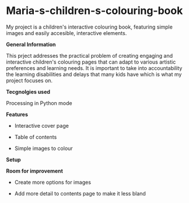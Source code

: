 # Maria-s-children-s-colouring-book
My project is a children's interactive colouring book, featuring simple images and easily accesible, interactive elements. 

**General Information**

This prject addresses the practical problem of creating engaging and interactive children's colouring pages that can adapt to various artistic preferences and learning needs. It is important to take into accountability the learning disabilities and delays that many kids have which is what my project focuses on.

**Tecgnolgies used**

Processing in Python mode

**Features**

- Interactive cover page

- Table of contents

- Simple images to colour

**Setup**

**Room for improvement**

- Create more options for images
  
- Add more detail to contents page to make it less bland

